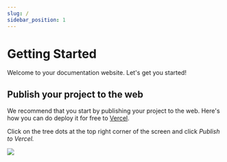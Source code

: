 ```yaml
---
slug: /
sidebar_position: 1
---
```


# Getting Started

Welcome to your documentation website. Let's get you started!

## Publish your project to the web

We recommend that you start by publishing your project to the web. Here's how you can do deploy it for free to [Vercel](https://vercel.com).

Click on the tree dots at the top right corner of the screen and click _Publish to Vercel._

![](/img/publish-button.png)
